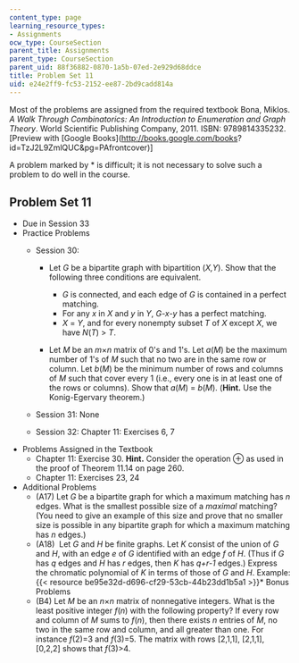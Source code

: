 ```yaml
---
content_type: page
learning_resource_types:
- Assignments
ocw_type: CourseSection
parent_title: Assignments
parent_type: CourseSection
parent_uid: 88f36882-0870-1a5b-07ed-2e929d68ddce
title: Problem Set 11
uid: e24e2ff9-fc53-2152-ee87-2bd9cadd814a
---
```


Most of the problems are assigned from the required textbook Bona, Miklos. _A Walk Through Combinatorics: An Introduction to Enumeration and Graph Theory_. World Scientific Publishing Company, 2011. ISBN: 9789814335232. \[Preview with [Google Books](http://books.google.com/books?
id=TzJ2L9ZmlQUC&pg=PAfrontcover)\]

A problem marked by \* is difficult; it is not necessary to solve such a problem to do well in the course.

Problem Set 11
--------------

*   Due in Session 33
*   Practice Problems
    *   Session 30:
        
        *   Let _G_ be a bipartite graph with bipartition (_X,Y_). Show that the following three conditions are equivalent.
            *   _G_ is connected, and each edge of _G_ is contained in a perfect matching.
            *   For any _x_ in _X_ and _y_ in _Y_, _G-x-y_ has a perfect matching.
            *   _X_ = _Y_, and for every nonempty subset _T_ of _X_ except _X_, we have _N_(_T_) > _T_.
        
        *   Let _M_ be an _m_×_n_ matrix of 0's and 1's. Let _a_(_M_) be the maximum number of 1's of _M_ such that no two are in the same row or column. Let _b_(_M_) be the minimum number of rows and columns of _M_ such that cover every 1 (i.e., every one is in at least one of the rows or columns). Show that _a_(_M_) = _b_(_M_). (**Hint.** Use the Konig-Egervary theorem.)
    *   Session 31: None
    *   Session 32: Chapter 11: Exercises 6, 7
*   Problems Assigned in the Textbook
    *   Chapter 11: Exercise 30. **Hint.** Consider the operation ⊕ as used in the proof of Theorem 11.14 on page 260.
    *   Chapter 11: Exercises 23, 24
*   Additional Problems
    *   (A17) Let _G_ be a bipartite graph for which a maximum matching has _n_ edges. What is the smallest possible size of a _maximal_ matching? (You need to give an example of this size and prove that no smaller size is possible in any bipartite graph for which a maximum matching has _n_ edges.)
    *   (A18)  Let _G_ and _H_ be finite graphs. Let _K_ consist of the union of _G_ and _H_, with an edge _e_ of _G_ identified with an edge _f_ of _H_. (Thus if _G_ has _q_ edges and _H_ has _r_ edges, then _K_ has _q+r-1_ edges.) Express the chromatic polynomial of _K_ in terms of those of _G_ and _H_. Example:
{{< resource be95e32d-d696-cf29-53cb-44b23dd1b5a1 >}}*   Bonus Problems
    *   (B4) Let _M_ be an _n_×_n_ matrix of nonnegative integers. What is the least positive integer _f_(_n_) with the following property? If every row and column of _M_ sums to _f_(_n_), then there exists _n_ entries of _M_, no two in the same row and column, and all greater than one. For instance _f_(2)=3 and _f_(3)=5. The matrix with rows \[2,1,1\], \[2,1,1\], \[0,2,2\] shows that _f_(3)>4.